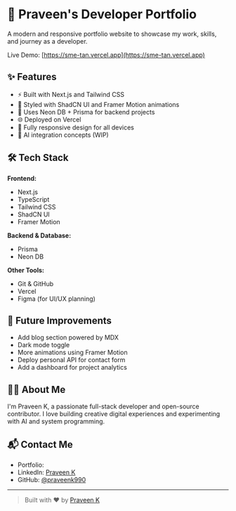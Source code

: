 # 🚀 Praveen's Developer Portfolio

A modern and responsive portfolio website to showcase my work, skills, and journey as a developer.

Live Demo: [https://sme-tan.vercel.app](https://sme-tan.vercel.app)

## ✨ Features

- ⚡ Built with Next.js and Tailwind CSS
- 🎨 Styled with ShadCN UI and Framer Motion animations
- 💾 Uses Neon DB + Prisma for backend projects
- 🌐 Deployed on Vercel
- 📱 Fully responsive design for all devices
- 🧠 AI integration concepts (WIP)

## 🛠️ Tech Stack

**Frontend:**

- Next.js
- TypeScript
- Tailwind CSS
- ShadCN UI
- Framer Motion

**Backend & Database:**

- Prisma
- Neon DB

**Other Tools:**

- Git & GitHub
- Vercel
- Figma (for UI/UX planning)

## 🧩 Future Improvements

- Add blog section powered by MDX
- Dark mode toggle
- More animations using Framer Motion
- Deploy personal API for contact form
- Add a dashboard for project analytics

## 🧑‍💻 About Me

I'm Praveen K, a passionate full-stack developer and open-source contributor. I love building creative digital experiences and experimenting with AI and system programming.

## 📬 Contact Me

- Portfolio: [](https://)
- LinkedIn: [Praveen K](https://www.linkedin.com/in/praveen-k-2545a929a/)
- GitHub: [@praveenk990](https://github.com/praveenk990)

---

> Built with ❤️ by [Praveen K](https://github.com/praveenk990)
